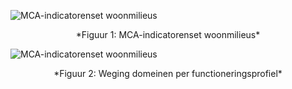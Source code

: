 ![MCA-indicatorenset woonmilieus](data/images/mca1.png)
<center>*Figuur 1: MCA-indicatorenset woonmilieus*</center>

![MCA-indicatorenset woonmilieus](data/images/mca2.png)
<center>*Figuur 2: Weging domeinen per functioneringsprofiel*</center>
